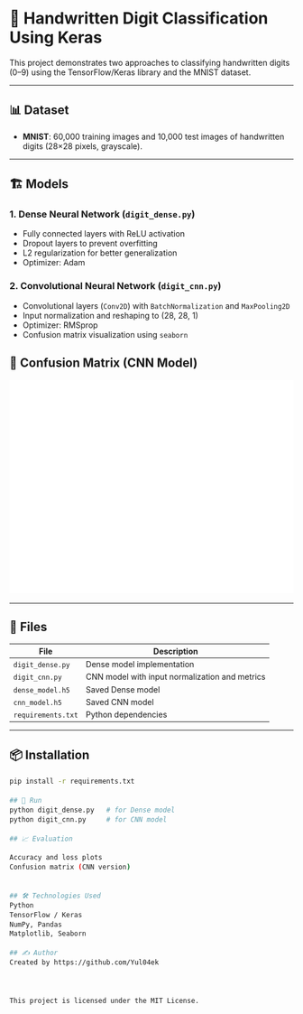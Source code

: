 # 🧠 Handwritten Digit Classification Using Keras

This project demonstrates two approaches to classifying handwritten digits (0–9) using the TensorFlow/Keras library and the MNIST dataset.

---

## 📊 Dataset

- **MNIST**: 60,000 training images and 10,000 test images of handwritten digits (28×28 pixels, grayscale).

---

## 🏗️ Models

### 1. Dense Neural Network (`digit_dense.py`)
- Fully connected layers with ReLU activation
- Dropout layers to prevent overfitting
- L2 regularization for better generalization
- Optimizer: Adam

### 2. Convolutional Neural Network (`digit_cnn.py`)
- Convolutional layers (`Conv2D`) with `BatchNormalization` and `MaxPooling2D`
- Input normalization and reshaping to (28, 28, 1)
- Optimizer: RMSprop
- Confusion matrix visualization using `seaborn`

## 🧩 Confusion Matrix (CNN Model)

![Confusion Matrix](confusion_matrix.png)

---

## 📁 Files

| File             | Description                                      |
|------------------|--------------------------------------------------|
| `digit_dense.py` | Dense model implementation                      |
| `digit_cnn.py`   | CNN model with input normalization and metrics  |
| `dense_model.h5` | Saved Dense model                               |
| `cnn_model.h5`   | Saved CNN model                                 |
| `requirements.txt` | Python dependencies                           |

---

## 📦 Installation

```bash
pip install -r requirements.txt

## 🚀 Run
python digit_dense.py   # for Dense model
python digit_cnn.py     # for CNN model

## 📈 Evaluation

Accuracy and loss plots
Confusion matrix (CNN version)


## 🛠️ Technologies Used
Python
TensorFlow / Keras
NumPy, Pandas
Matplotlib, Seaborn

## ✍️ Author
Created by https://github.com/Yul04ek



This project is licensed under the MIT License.



